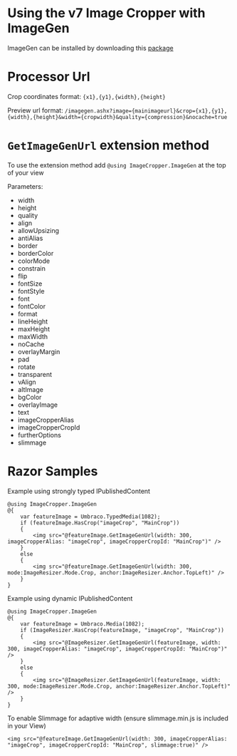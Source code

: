 Using the v7 Image Cropper with ImageGen
============================================

ImageGen can be installed by downloading this [package](http://our.umbraco.org/projects/website-utilities/imagegen) 

Processor Url
===========

Crop coordinates format: `{x1},{y1},{width},{height}`

Preview url format: `/imagegen.ashx?image={mainimageurl}&crop={x1},{y1},{width},{height}&width={cropwidth}&quality={compression}&nocache=true`

`GetImageGenUrl` extension method
===========

To use the extension method add `@using ImageCropper.ImageGen` at the top of your view

Parameters:

- width
- height
- quality
- align
- allowUpsizing
- antiAlias
- border
- borderColor
- colorMode
- constrain
- flip
- fontSize
- fontStyle
- font
- fontColor
- format
- lineHeight
- maxHeight
- maxWidth
- noCache
- overlayMargin
- pad
- rotate
- transparent
- vAlign
- altImage
- bgColor         
- overlayImage
- text
- imageCropperAlias
- imageCropperCropId
- furtherOptions
- slimmage

Razor Samples
===========

Example using strongly typed IPublishedContent

	@using ImageCropper.ImageGen
    @{
        var featureImage = Umbraco.TypedMedia(1082);
	    if (featureImage.HasCrop("imageCrop", "MainCrop"))
        {
            <img src="@featureImage.GetImageGenUrl(width: 300, imageCropperAlias: "imageCrop", imageCropperCropId: "MainCrop")" />
        }
        else
        {
            <img src="@featureImage.GetImageGenUrl(width: 300, mode:ImageResizer.Mode.Crop, anchor:ImageResizer.Anchor.TopLeft)" />
        }
    }      


Example using dynamic IPublishedContent

	@using ImageCropper.ImageGen
    @{
        var featureImage = Umbraco.Media(1082);
	    if (ImageResizer.HasCrop(featureImage, "imageCrop", "MainCrop"))
        {
            <img src="@ImageResizer.GetImageGenUrl(featureImage, width: 300, imageCropperAlias: "imageCrop", imageCropperCropId: "MainCrop")" />
        }
        else
        {
            <img src="@ImageResizer.GetImageGenUrl(featureImage, width: 300, mode:ImageResizer.Mode.Crop, anchor:ImageResizer.Anchor.TopLeft)" />
        }
    }   

To enable Slimmage for adaptive width (ensure slimmage.min.js is included in your View)

    <img src="@featureImage.GetImageGenUrl(width: 300, imageCropperAlias: "imageCrop", imageCropperCropId: "MainCrop", slimmage:true)" />